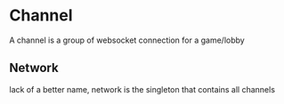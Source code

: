 # Channel

A channel is a group of websocket connection for a game/lobby

## Network

lack of a better name, network is the singleton that contains all channels
